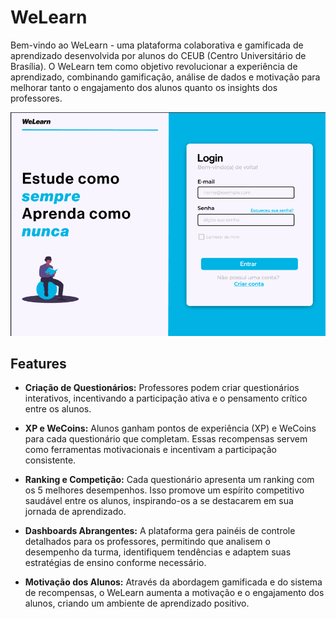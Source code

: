 
# WeLearn

Bem-vindo ao WeLearn - uma plataforma colaborativa e gamificada de aprendizado desenvolvida por alunos do CEUB (Centro Universitário de Brasília). O WeLearn tem como objetivo revolucionar a experiência de aprendizado, combinando gamificação, análise de dados e motivação para melhorar tanto o engajamento dos alunos quanto os insights dos professores.

![Alt text](image.png)


## Features

- **Criação de Questionários:** Professores podem criar questionários interativos, incentivando a participação ativa e o pensamento crítico entre os alunos.

- **XP e WeCoins:** Alunos ganham pontos de experiência (XP) e WeCoins para cada questionário que completam. Essas recompensas servem como ferramentas motivacionais e incentivam a participação consistente.

- **Ranking e Competição:** Cada questionário apresenta um ranking com os 5 melhores desempenhos. Isso promove um espírito competitivo saudável entre os alunos, inspirando-os a se destacarem em sua jornada de aprendizado.

- **Dashboards Abrangentes:** A plataforma gera painéis de controle detalhados para os professores, permitindo que analisem o desempenho da turma, identifiquem tendências e adaptem suas estratégias de ensino conforme necessário.

- **Motivação dos Alunos:** Através da abordagem gamificada e do sistema de recompensas, o WeLearn aumenta a motivação e o engajamento dos alunos, criando um ambiente de aprendizado positivo.